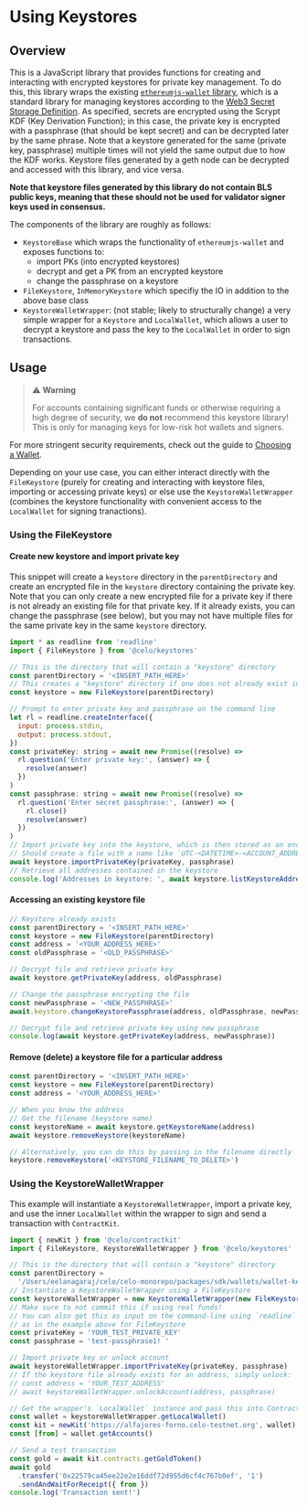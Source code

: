 # Using Keystores

## Overview

This is a JavaScript library that provides functions for creating and interacting with encrypted keystores for private key management. To do this, this library wraps the existing [`ethereumjs-wallet` library](https://github.com/ethereumjs/ethereumjs-wallet), which is a standard library for managing keystores according to the [Web3 Secret Storage Definition](https://github.com/ethereum/wiki/wiki/Web3-Secret-Storage-Definition). As specified, secrets are encrypted using the Scrypt KDF \(Key Derivation Function\); in this case, the private key is encrypted with a passphrase \(that should be kept secret\) and can be decrypted later by the same phrase. Note that a keystore generated for the same \(private key, passphrase\) multiple times will not yield the same output due to how the KDF works. Keystore files generated by a geth node can be decrypted and accessed with this library, and vice versa.

**Note that keystore files generated by this library do not contain BLS public keys, meaning that these should not be used for validator signer keys used in consensus.**

The components of the library are roughly as follows:

* `KeystoreBase` which wraps the functionality of `ethereumjs-wallet` and exposes functions to:
  * import PKs \(into encrypted keystores\)
  * decrypt and get a PK from an encrypted keystore
  * change the passphrase on a keystore
* `FileKeystore`, `InMemoryKeystore` which specifiy the IO in addition to the above base class
* `KeystoreWalletWrapper`: \(not stable; likely to structurally change\) a very simple wrapper for a `Keystore` and `LocalWallet`, which allows a user to decrypt a keystore and pass the key to the `LocalWallet` in order to sign transactions.

## Usage

> ⚠️ **Warning**
>
> For accounts containing significant funds or otherwise requiring a high degree of security, we **do not** recommend this keystore library! This is only for managing keys for low-risk hot wallets and signers.

For more stringent security requirements, check out the guide to [Choosing a Wallet](../../getting-started/wallets/).

Depending on your use case, you can either interact directly with the `FileKeystore` \(purely for creating and interacting with keystore files, importing or accessing private keys\) or else use the `KeystoreWalletWrapper` \(combines the keystore functionality with convenient access to the `LocalWallet` for signing tranactions\).

### Using the FileKeystore

#### Create new keystore and import private key

This snippet will create a `keystore` directory in the `parentDirectory` and create an encrypted file in the `keystore` directory containing the private key. Note that you can only create a new encrypted file for a private key if there is not already an existing file for that private key. If it already exists, you can change the passphrase \(see below\), but you may not have multiple files for the same private key in the same `keystore` directory.

```javascript
import * as readline from 'readline'
import { FileKeystore } from '@celo/keystores'

// This is the directory that will contain a "keystore" directory
const parentDirectory = '<INSERT_PATH_HERE>'
// This creates a "keystore" directory if one does not already exist in the parentDirectory
const keystore = new FileKeystore(parentDirectory)

// Prompt to enter private key and passphrase on the command line
let rl = readline.createInterface({
  input: process.stdin,
  output: process.stdout,
})
const privateKey: string = await new Promise((resolve) =>
  rl.question('Enter private key:', (answer) => {
    resolve(answer)
  })
)
const passphrase: string = await new Promise((resolve) =>
  rl.question('Enter secret passphrase:', (answer) => {
    rl.close()
    resolve(answer)
  })
)
// Import private key into the keystore, which is then stored as an encrypted file
// Should create a file with a name like `UTC-<DATETIME>-<ACCOUNT_ADDRESS>`
await keystore.importPrivateKey(privateKey, passphrase)
// Retrieve all addresses contained in the keystore
console.log('Addresses in keystore: ', await keystore.listKeystoreAddresses())
```

#### Accessing an existing keystore file

```javascript
// Keystore already exists
const parentDirectory = '<INSERT_PATH_HERE>'
const keystore = new FileKeystore(parentDirectory)
const address = '<YOUR_ADDRESS_HERE>'
const oldPassphrase = '<OLD_PASSPHRASE>'

// Decrypt file and retrieve private key
await keystore.getPrivateKey(address, oldPassphrase)

// Change the passphrase encrypting the file
const newPassphrase = '<NEW_PASSPHRASE>'
await.keystore.changeKeystorePassphrase(address, oldPassphrase, newPassphrase)

// Decrypt file and retrieve private key using new passphrase
console.log(await keystore.getPrivateKey(address, newPassphrase))
```

#### Remove \(delete\) a keystore file for a particular address

```javascript
const parentDirectory = '<INSERT_PATH_HERE>'
const keystore = new FileKeystore(parentDirectory)
const address = '<YOUR_ADDRESS_HERE>'

// When you know the address
// Get the filename (keystore name)
const keystoreName = await keystore.getKeystoreName(address)
await keystore.removeKeystore(keystoreName)

// Alternatively, you can do this by passing in the filename directly
keystore.removeKeystore('<KEYSTORE_FILENAME_TO_DELETE>')
```

### Using the KeystoreWalletWrapper

This example will instantiate a `KeystoreWalletWrapper`, import a private key, and use the inner `LocalWallet` within the wrapper to sign and send a transaction with `ContractKit`.

```javascript
import { newKit } from '@celo/contractkit'
import { FileKeystore, KeystoreWalletWrapper } from '@celo/keystores'

// This is the directory that will contain a "keystore" directory
const parentDirectory =
  '/Users/eelanagaraj/celo/celo-monorepo/packages/sdk/wallets/wallet-keystore/test-keystore-dir'
// Instantiate a KeystoreWalletWrapper using a FileKeystore
const keystoreWalletWrapper = new KeystoreWalletWrapper(new FileKeystore(parentDirectory))
// Make sure to not commit this if using real funds!
// You can also get this as input on the command-line using `readline`
// as in the example above for FileKeystore
const privateKey = 'YOUR_TEST_PRIVATE_KEY'
const passphrase = 'test-passphrase1! '

// Import private key or unlock account
await keystoreWalletWrapper.importPrivateKey(privateKey, passphrase)
// If the keystore file already exists for an address, simply unlock:
// const address = 'YOUR_TEST_ADDRESS'
// await keystoreWalletWrapper.unlockAccount(address, passphrase)

// Get the wrapper's `LocalWallet` instance and pass this into ContractKit
const wallet = keystoreWalletWrapper.getLocalWallet()
const kit = newKit('https://alfajores-forno.celo-testnet.org', wallet)
const [from] = wallet.getAccounts()

// Send a test transaction
const gold = await kit.contracts.getGoldToken()
await gold
  .transfer('0x22579ca45ee22e2e16ddf72d955d6cf4c767b0ef', '1')
  .sendAndWaitForReceipt({ from })
console.log('Transaction sent!')
```

